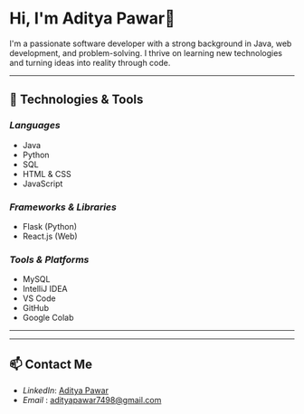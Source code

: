 # Hi, I'm Aditya Pawar👋

I'm a passionate software developer with a strong background in Java, web development, and problem-solving. I thrive on learning new technologies and turning ideas into reality through code.

---

## 🔧 Technologies & Tools

### *Languages*
- Java
- Python
- SQL
- HTML & CSS
- JavaScript

### *Frameworks & Libraries*
- Flask (Python)
- React.js (Web)

### *Tools & Platforms*
- MySQL
- IntelliJ IDEA
- VS Code
- GitHub
- Google Colab

---

---

## 📫 Contact Me
- *LinkedIn*: [Aditya Pawar](https://linkedin.com/in/adityapawar07)
- *Email*   : adityapawar7498@gmail.com
